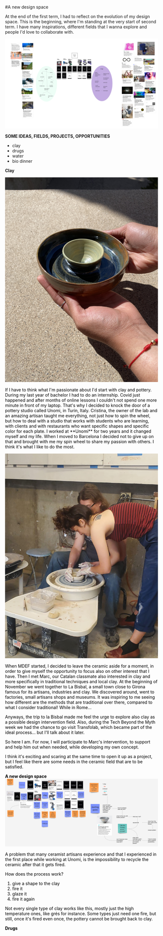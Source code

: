 

#A new design space

At the end of the first term, I had to reflect on the evolution of my design space. This is the beginning, where I'm standing at the very start of second term. I have many inspirations, different fields that I wanna explore and people I'd love to collaborate with.

![](../images/studio/newspace.jpg)


**SOME IDEAS, FIELDS, PROJECTS, OPPORTUNITIES**

- clay
- drugs
- water
- bio dinner







**Clay**

![](../images/clay/pottery.JPG)

<FONT COLOR=black>
If I have to think what I'm passionate about I'd start with clay and pottery.
During my last year of bachelor I had to do an internship. Covid just happened and after months of online lessons I couldn't not spend one more minute in front of my laptop.
That's why I decided to knock the door of a pottery studio called Unomi, in Turin, Italy.
Cristina, the owner of the lab and an amazing artisan taught me everything, not just how to spin the wheel, but how to deal with a studio that works with students who are learning, with clients and with restaurants who want specific shapes and specific color for each plate.
I worked at **Unomi** for two years and it changed myself and my life.
When I moved to Barcelona I decided not to give up on that and brought with me my spin wheel to share my passion with others.
I think it's what I like to do the most.

![](../images/clay/arco.jpg)

When MDEF started, I decided to leave the ceramic aside for a moment, in order to give myself the opportunity to focus also on other interest that I have.
Then I met Marc, our Catalan classmate also interested in clay and more specifically in traditional techniques and local clay.
At the beginning of November we went together to La Bisbal, a small town close to Girona famous for its artisans, industries and clay. We discovered around, went to factories, small artisans shops and museums. It was inspiring to me seeing how different are the methods that are traditional over there, compared to what I consider traditional! While in Rome...

Anyways, the trip to la Bisbal made me feel the urge to explore also clay as a possible design intervention field.
Also, during the Tech Beyond the Myth week we had the chance to go visit Transfolab, which became part of the ideal process... but I'll talk about it later.

So here I am. For now, I will participate to Marc's intervention, to support and help him out when needed, while developing my own concept.

I think it's exciting and scaring at the same time to open it up as a project, but I feel like there are some needs in the ceramic field that are to be satisfied.

**A new design space**
![](../images/clay/space.jpg)

A problem that many ceramist artisans experience and that I experienced in the first place while working at Unomi, is the impossibility to recycle the ceramic after that it gets fired.

How does the process work?

1. give a shape to the clay
2. fire it
3. glaze it
4. fire it again

Not every single type of clay works like this, mostly just the high temperature ones, like grés for instance. Some types just need one fire, but still, once it's fired even once, the pottery cannot be brought back to clay.




**Drugs**
